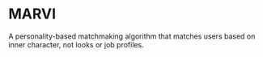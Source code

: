 # MARVI
A personality-based matchmaking algorithm that matches users based on inner character, not looks or job profiles.
